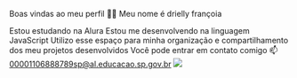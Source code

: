 Boas vindas ao meu perfil 💙💙
Meu nome é drielly françoia

Estou estudando na Alura
Estou me desenvolvendo na linguagem JavaScript
Utilizo esse espaço para minha organização e compartilhamento dos meu projetos desenvolvidos
Você pode entrar em contato comigo 📫
00001106888789sp@al.educacao.sp.gov.br
![](🥰)
